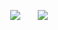 <p align="center">
  <img src="http://mazassumnida.wtf/api/v2/generate_badge?boj=bkwak"/>
  &nbsp;&nbsp;&nbsp;&nbsp;&nbsp;
  <img src="http://mazandi.herokuapp.com/api?handle=bkwak&theme=dark"/>
</p>
